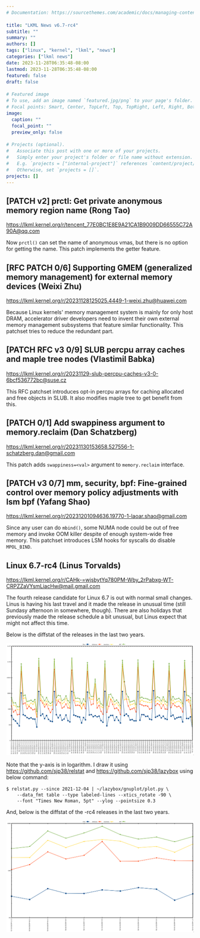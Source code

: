 ```yaml
---
# Documentation: https://sourcethemes.com/academic/docs/managing-content/

title: "LKML News v6.7-rc4"
subtitle: ""
summary: ""
authors: []
tags: ["linux", "kernel", "lkml", "news"]
categories: ["lkml news"]
date: 2023-11-28T06:35:48-08:00
lastmod: 2023-11-28T06:35:48-08:00
featured: false
draft: false

# Featured image
# To use, add an image named `featured.jpg/png` to your page's folder.
# Focal points: Smart, Center, TopLeft, Top, TopRight, Left, Right, BottomLeft, Bottom, BottomRight.
image:
  caption: ""
  focal_point: ""
  preview_only: false

# Projects (optional).
#   Associate this post with one or more of your projects.
#   Simply enter your project's folder or file name without extension.
#   E.g. `projects = ["internal-project"]` references `content/project/deep-learning/index.md`.
#   Otherwise, set `projects = []`.
projects: []
---
```


[PATCH v2] prctl: Get private anonymous memory region name (Rong Tao)
---------------------------------------------------------------------

https://lkml.kernel.org/r/tencent_77E0BC1E8E9A21CA1B9009DD66555C72A90A@qq.com

Now `prctl()` can set the name of anonymous vmas, but there is no option for
getting the name.  This patch implements the getter feature.


[RFC PATCH 0/6] Supporting GMEM (generalized memory management) for external memory devices (Weixi Zhu)
-------------------------------------------------------------------------------------------------------

https://lkml.kernel.org/r/20231128125025.4449-1-weixi.zhu@huawei.com

Because Linux kernels' memory management system is mainly for only host DRAM,
accelerator driver developers need to invent their own external memory
management subsystems that feature similar functionality.  This patchset tries
to reduce the redundant part.


[PATCH RFC v3 0/9] SLUB percpu array caches and maple tree nodes (Vlastimil Babka)
----------------------------------------------------------------------------------

https://lkml.kernel.org/r/20231129-slub-percpu-caches-v3-0-6bcf536772bc@suse.cz

This RFC patchset introduces opt-in percpu arrays for caching allocated and
free objects in SLUB.  It also modifies maple tree to get benefit from this.


[PATCH 0/1] Add swappiness argument to memory.reclaim (Dan Schatzberg)
----------------------------------------------------------------------

https://lkml.kernel.org/r/20231130153658.527556-1-schatzberg.dan@gmail.com

This patch adds `swappiness=<val>` argument to `memory.reclaim` interface.


[PATCH v3 0/7] mm, security, bpf: Fine-grained control over memory policy adjustments with lsm bpf (Yafang Shao)
----------------------------------------------------------------------------------------------------------------

https://lkml.kernel.org/r/20231201094636.19770-1-laoar.shao@gmail.com

Since any user can do `mbind()`, some NUMA node could be out of free memory and
invoke OOM killer despite of enough system-wide free memory.  This patchset
introduces LSM hooks for syscalls do disable `MPOL_BIND`.


Linux 6.7-rc4 (Linus Torvalds)
------------------------------

https://lkml.kernel.org/r/CAHk-=wjsbytYq780PM-Wby_2rPabxg-WT-CRPZZaVYsmLiacHw@mail.gmail.com

The fourth release candidate for Linux 6.7 is out with normal small changes.
Linus is having his last travel and it made the release in unusual time (still
Sundasy afternoon in somewhere, though).  There are also holidays that
previously made the release schedule a bit unusual, but Linus expect that might
not affect this time.

Below is the diffstat of the releases in the last two years.

![Kernel release stat](/img/kernel_release_stat/v5.16-rc5..v6.7-rc4.png)

Note that the y-axis is in logarithm.  I draw it using
https://github.com/sjp38/relstat and https://github.com/sjp38/lazybox using
below command:

    $ relstat.py --since 2021-12-04 | ~/lazybox/gnuplot/plot.py \
	    --data_fmt table --type labeled-lines --xtics_rotate -90 \
	    --font "Times New Roman, 5pt" --ylog --pointsize 0.3


And, below is the diffstat of the -rc4 releases in the last two years.

![rc4 release stat](/img/kernel_release_stat/v6.7-rc4-only.png)
